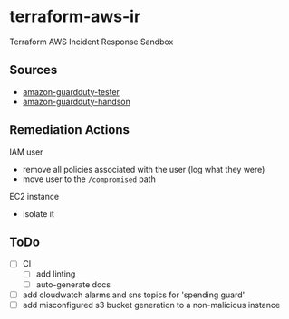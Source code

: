 # terraform-aws-ir

Terraform AWS Incident Response Sandbox

## Sources

- [amazon-guardduty-tester](https://github.com/awslabs/amazon-guardduty-tester)
- [amazon-guardduty-handson](https://github.com/aws-samples/amazon-guardduty-hands-on)

## Remediation Actions

IAM user

- remove all policies associated with the user (log what they were)
- move user to the `/compromised` path

EC2 instance

- isolate it

## ToDo

- [ ] CI
  - [ ] add linting
  - [ ] auto-generate docs
- [ ] add cloudwatch alarms and sns topics for 'spending guard'
- [ ] add misconfigured s3 bucket generation to a non-malicious instance